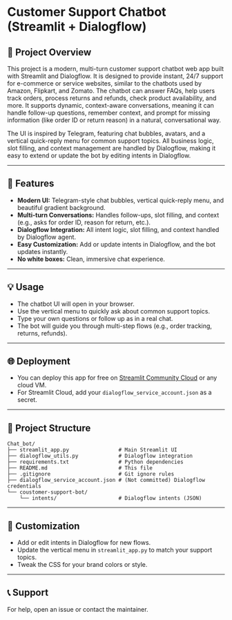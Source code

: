 # Customer Support Chatbot (Streamlit + Dialogflow)

## 📝 Project Overview
This project is a modern, multi-turn customer support chatbot web app built with Streamlit and Dialogflow. It is designed to provide instant, 24/7 support for e-commerce or service websites, similar to the chatbots used by Amazon, Flipkart, and Zomato. The chatbot can answer FAQs, help users track orders, process returns and refunds, check product availability, and more. It supports dynamic, context-aware conversations, meaning it can handle follow-up questions, remember context, and prompt for missing information (like order ID or return reason) in a natural, conversational way.

The UI is inspired by Telegram, featuring chat bubbles, avatars, and a vertical quick-reply menu for common support topics. All business logic, slot filling, and context management are handled by Dialogflow, making it easy to extend or update the bot by editing intents in Dialogflow.

---

## 🚀 Features
- **Modern UI:** Telegram-style chat bubbles, vertical quick-reply menu, and beautiful gradient background.
- **Multi-turn Conversations:** Handles follow-ups, slot filling, and context (e.g., asks for order ID, reason for return, etc.).
- **Dialogflow Integration:** All intent logic, slot filling, and context handled by Dialogflow agent.
- **Easy Customization:** Add or update intents in Dialogflow, and the bot updates instantly.
- **No white boxes:** Clean, immersive chat experience.

---

## 💡 Usage
- The chatbot UI will open in your browser.
- Use the vertical menu to quickly ask about common support topics.
- Type your own questions or follow up as in a real chat.
- The bot will guide you through multi-step flows (e.g., order tracking, returns, refunds).

---

## 🌐 Deployment
- You can deploy this app for free on [Streamlit Community Cloud](https://streamlit.io/cloud) or any cloud VM.
- For Streamlit Cloud, add your `dialogflow_service_account.json` as a secret.

---

## 📁 Project Structure
```
Chat_bot/
├── streamlit_app.py                # Main Streamlit UI
├── dialogflow_utils.py             # Dialogflow integration
├── requirements.txt                # Python dependencies
├── README.md                       # This file
├── .gitignore                      # Git ignore rules
├── dialogflow_service_account.json # (Not committed) Dialogflow credentials
└── coustomer-support-bot/
    └── intents/                    # Dialogflow intents (JSON)
```

---

## 🤖 Customization
- Add or edit intents in Dialogflow for new flows.
- Update the vertical menu in `streamlit_app.py` to match your support topics.
- Tweak the CSS for your brand colors or style.

---

## 📞 Support
For help, open an issue or contact the maintainer.